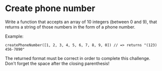 # Create phone number

Write a function that accepts an array of 10 integers (between 0 and 9), that returns a string of those numbers in the form of a phone number.

Example:

`createPhoneNumber([1, 2, 3, 4, 5, 6, 7, 8, 9, 0]) // => returns "(123) 456-7890"`

The returned format must be correct in order to complete this challenge. 
Don't forget the space after the closing parenthesis!
